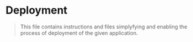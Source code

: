 # Deployment

> This file contains instructions and files simplyfying and enabling the process of
> deployment of the given application.
